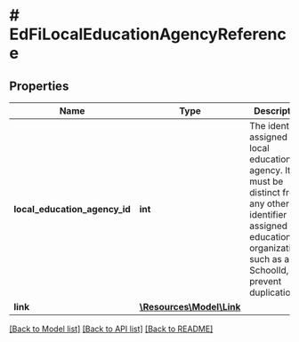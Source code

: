 # # EdFiLocalEducationAgencyReference

## Properties

Name | Type | Description | Notes
------------ | ------------- | ------------- | -------------
**local_education_agency_id** | **int** | The identifier assigned to a local education agency. It must be distinct from any other identifier assigned to educational organizations, such as a SchoolId, to prevent duplication. |
**link** | [**\Resources\Model\Link**](Link.md) |  | [optional]

[[Back to Model list]](../../README.md#models) [[Back to API list]](../../README.md#endpoints) [[Back to README]](../../README.md)
